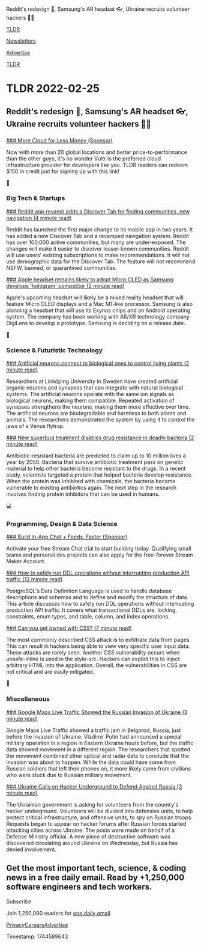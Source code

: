 Reddit's redesign 🎨, Samsung's AR headset 👓, Ukraine recruits volunteer hackers 👨‍💻

[TLDR](/)

[Newsletters](/newsletters)

[Advertise](https://advertise.tldr.tech/)

[TLDR](/)

# TLDR 2022-02-25

## Reddit's redesign 🎨, Samsung's AR headset 👓, Ukraine recruits volunteer hackers 👨‍💻

### 

[### More Cloud for Less Money (Sponsor)](https://vultr.com/promo/try150?promo=150offer30&utm_source=tldr&utm_medium=email&utm_campaign=q122)

Now with more than 20 global locations and better price-to-performance than the other guys, it's no wonder Vultr is the preferred cloud infrastructure provider for developers like you. TLDR readers can redeem $150 in credit just for signing up with this link!

📱

### Big Tech & Startups

[### Reddit app revamp adds a Discover Tab for finding communities, new navigation (4 minute read)](https://techcrunch.com/2022/02/24/reddit-revamps-with-a-new-discover-tab-for-finding-communities/?utm_source=tldrnewsletter)

Reddit has launched the first major change to its mobile app in two years. It has added a new Discover Tab and a revamped navigation system. Reddit has over 100,000 active communities, but many are under-exposed. The changes will make it easier to discover lesser-known communities. Reddit will use users' existing subscriptions to make recommendations. It will not use demographic data for the Discover Tab. The feature will not recommend NSFW, banned, or quarantined communities.

[### Apple headset remains likely to adopt Micro OLED as Samsung develops 'hologram' competitor (2 minute read)](https://9to5mac.com/2022/02/24/apple-headset-remains-likely-to-adopt-micro-oled-as-samsung-develops-hologram-competitor/?utm_source=tldrnewsletter)

Apple's upcoming headset will likely be a mixed reality headset that will feature Micro OLED displays and a Mac M1-like processor. Samsung is also planning a headset that will use its Exynos chips and an Android operating system. The company has been working with AR/XR technology company DigiLens to develop a prototype. Samsung is deciding on a release date.

🚀

### Science & Futuristic Technology

[### Artificial neurons connect to biological ones to control living plants (2 minute read)](https://newatlas.com/science/artificial-neurons-biological-living-plants/?utm_source=tldrnewsletter)

Researchers at Linköping University in Sweden have created artificial organic neurons and synapses that can integrate with natural biological systems. The artificial neurons operate with the same ion signals as biological neurons, making them compatible. Repeated activation of synapses strengthens the neurons, making them more effective over time. The artificial neurons are biodegradable and harmless to both plants and animals. The researchers demonstrated the system by using it to control the jaws of a Venus flytrap.

[### New superbug treatment disables drug resistance in deadly bacteria (2 minute read)](https://newatlas.com/medical/superbug-drug-resistance-dsba-inhibitors/?utm_source=tldrnewsletter)

Antibiotic-resistant bacteria are predicted to claim up to 10 million lives a year by 2050. Bacteria that survive antibiotic treatment pass on genetic material to help other bacteria become resistant to the drugs. In a recent study, scientists targeted a protein that helped bacteria develop resistance. When the protein was inhibited with chemicals, the bacteria became vulnerable to existing antibiotics again. The next step in the research involves finding protein inhibitors that can be used in humans.

💻

### Programming, Design & Data Science

[### Build In-App Chat + Feeds, Faster (Sponsor)](https://getstream.io/chat/trial/?utm_source=tldrnewsletter&utm_medium=newsletter_content_ad&utm_content=developer&utm_campaign=tldrnewsletter_feb2022_chattrial)

Activate your free Stream Chat trial to start building today. Qualifying small teams and personal dev projects can also apply for the free-forever Stream Maker Account.

[### How to safely run DDL operations without interrupting production API traffic (12 minute read)](https://gist.github.com/jcoleman/1e6ad1bf8de454c166da94b67537758b?utm_source=tldrnewsletter)

PostgreSQL's Data Definition Language is used to handle database descriptions and schemas and to define and modify the structure of data. This article discusses how to safely run DDL operations without interrupting production API traffic. It covers what transactional DDLs are, locking, constraints, enum types, and table, column, and index operations.

[### Can you get pwned with CSS? (7 minute read)](https://scotthelme.co.uk/can-you-get-pwned-with-css/?utm_source=tldrnewsletter)

The most commonly described CSS attack is to exfiltrate data from pages. This can result in hackers being able to view very specific user input data. These attacks are rarely seen. Another CSS vulnerability occurs when unsafe-inline is used in the style-src. Hackers can exploit this to inject arbitrary HTML into the application. Overall, the vulnerabilities in CSS are not critical and are easily mitigated.

🎁

### Miscellaneous

[### Google Maps Live Traffic Showed the Russian Invasion of Ukraine (3 minute read)](https://www.vice.com/en/article/xgd7dd/google-maps-live-traffic-showed-the-russian-invasion-of-ukraine?utm_source=tldrnewsletter)

Google Maps Live Traffic showed a traffic jam in Belgorod, Russia, just before the invasion of Ukraine. Vladimir Putin had announced a special military operation in a region in Eastern Ukraine hours before, but the traffic data showed movement in a different region. The researchers that spotted the movement combined other optical and radar data to conclude that the invasion was about to happen. While the data could have come from Russian soldiers that left their phones on, it more likely came from civilians who were stuck due to Russian military movement.

[### Ukraine Calls on Hacker Underground to Defend Against Russia (3 minute read)](https://www.usnews.com/news/world/articles/2022-02-24/exclusive-ukraine-calls-on-hacker-underground-to-defend-against-russia?utm_source=tldrnewsletter)

The Ukrainian government is asking for volunteers from the country's hacker underground. Volunteers will be divided into defensive units, to help protect critical infrastructure, and offensive units, to spy on Russian troops. Requests began to appear on hacker forums after Russian forces started attacking cities across Ukraine. The posts were made on behalf of a Defense Ministry official. A new piece of destructive software was discovered circulating around Ukraine on Wednesday, but Russia has denied involvement.

## Get the most important tech, science, & coding news in a free daily email. Read by +1,250,000 software engineers and tech workers.

Subscribe

Join 1,250,000 readers for [one daily email](/api/latest/tech)

[Privacy](/privacy)[Careers](https://jobs.ashbyhq.com/tldr.tech)[Advertise](/tech/advertise)

Timestamp: 1744589643